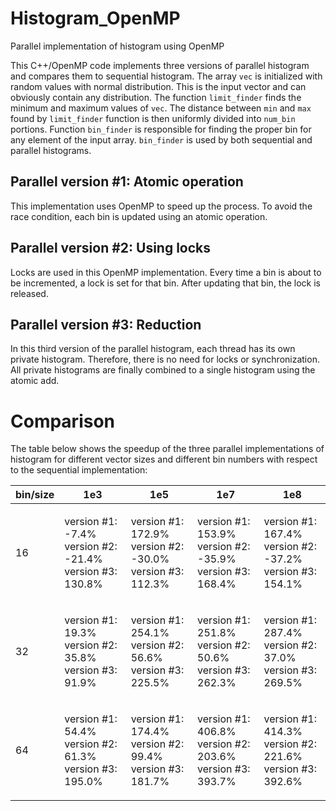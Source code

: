 # Histogram_OpenMP
Parallel implementation of histogram using OpenMP

This C++/OpenMP code implements three versions of parallel histogram and compares them to sequential histogram. The array `vec` is
initialized with random values with normal distribution. This is the input vector and can obviously contain any distribution.
The function `limit_finder` finds the minimum and maximum values of `vec`. The distance between `min` and `max` found by `limit_finder`
function is then uniformly divided into `num_bin` portions. Function `bin_finder` is responsible for finding the proper bin for any
element of the input array. `bin_finder` is used by both sequential and parallel histograms.

## Parallel version #1: Atomic operation
This implementation uses OpenMP to speed up the process. To avoid the race condition, each bin is updated using an atomic operation.

## Parallel version #2: Using locks
Locks are used in this OpenMP implementation. Every time a bin is about to be incremented, a lock is set for that bin. After updating
that bin, the lock is released.

## Parallel version #3: Reduction
In this third version of the parallel histogram, each thread has its own private histogram. Therefore, there is no need for locks or synchronization. All private histograms are finally combined to a single histogram using the atomic add.

# Comparison
The table below shows the speedup of the three parallel implementations of histogram for different vector sizes and different bin numbers with respect to the sequential implementation:

| bin/size |   1e3     |   1e5     |   1e7     |   1e8     | 
|----------|-----------|-----------|-----------|-----------|
|    16    |<p>version #1: -7.4%<br> version #2: -21.4%<br> version #3: 130.8%</p>|<p>version #1: 172.9%<br> version #2: -30.0%<br> version #3: 112.3%</p>|<p>version #1: 153.9%<br> version #2: -35.9%<br> version #3: 168.4%</p>|<p>version #1: 167.4%<br> version #2: -37.2%<br> version #3: 154.1%</p>| 
|    32    |<p>version #1: 19.3%<br> version #2: 35.8%<br> version #3: 91.9%</p>|<p>version #1: 254.1%<br> version #2: 56.6%<br> version #3: 225.5%</p>|<p>version #1: 251.8%<br> version #2: 50.6%<br> version #3: 262.3%</p>|<p>version #1: 287.4%<br> version #2: 37.0%<br> version #3: 269.5%</p>|  
|    64    |<p>version #1: 54.4%<br> version #2: 61.3%<br> version #3: 195.0%</p>|<p>version #1: 174.4%<br> version #2: 99.4%<br> version #3: 181.7%</p>|<p>version #1: 406.8%<br> version #2: 203.6%<br> version #3: 393.7%</p>|<p>version #1: 414.3%<br> version #2: 221.6%<br> version #3: 392.6%</p>|
